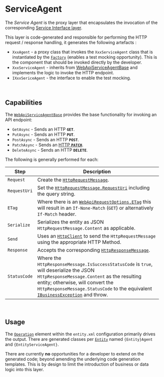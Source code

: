 # ServiceAgent

The *Service Agent* is the proxy layer that encapsulates the invocation of the corresponding [Service Interface layer](./Layer-ServiceInterface.md). 

This layer is code-generated and responsible for performing the HTTP request / response handling, it generates the following artefacts :

- `XxxAgent` - a proxy class that invokes the `XxxServiceAgent` class that is instantiated by the [`Factory`](../src/Beef.Core/Factory.cs) (enables a test mocking opportunity). This is the component that should be invoked directly by the developer.
- `XxxServiceAgent` - inherits from [WebApiServiceAgentBase](../src/Beef.Core/WebApi/WebApiServiceAgentBase.cs) and implements the logic to invoke the HTTP endpoint.
- `IXxxSericeAgent` - the interface to enable the test mocking.

<br>

## Capabilities

The [`WebApiServiceAgentBase`](../src/Beef.Core/WebApi/WebApiServiceAgentBase.cs) provides the base functionality for invoking an API endpoint:

- `GetAsync` - Sends an HTTP **`GET`**.
- `PutAsync` - Sends an HTTP **`PUT`**.
- `PostAsync` - Sends an HTTP **`POST`**.
- `PatchAsync` - Sends an [HTTP **`PATCH`**](./Http-Patch.md).
- `DeleteAsync` - Sends an HTTP **`DELETE`**.

The following is generally performed for each:

Step | Description
-|-
`Request` | Create the [`HttpRequestMessage`](https://docs.microsoft.com/en-us/dotnet/api/system.net.http.httprequestmessage).
`RequestUri` | Set the [`HttpRequestMessage.RequestUri`](https://docs.microsoft.com/en-us/dotnet/api/system.net.http.httprequestmessage.requesturi) including the query string.
`ETag` | Where there is an [`WebApiRequestOptions.ETag`](../src/Beef.Core/WebApi/WebApiRequestOptions.cs) this will result in an `If-None-Match` (`GET`) or alternatively `If-Match` header.
`Serialize` | Serializes the entity as JSON `HttpRequestMessage.Content` as applicable.
`Send` | Uses an [`HttpClient`](https://docs.microsoft.com/en-us/dotnet/api/system.net.http.httpclient) to send the `HttpRequestMessage` using the appropriate HTTP Method.
`Response` | Accepts the corresponding [`HttpResponseMessage`](https://docs.microsoft.com/en-us/dotnet/api/system.net.http.httpresponsemessage).
`StatusCode` | Where the `HttpResponseMessage.IsSuccessStatusCode` is `true`, will deserialize the JSON `HttpResponseMessage.Content` as the resulting entity; otherwise, will convert the `HttpResponseMessage.StatusCode` to the equivalent [`IBusinessException`](../src/Beef.Core/IBusinessException.cs) and throw.

<br/>

## Usage

The [`Operation`](./Entity-Operation-element.md) element within the `entity.xml` configuration primarily drives the output. There are generated classes per [`Entity`](./Entity-Entity-element.md) named `{Entity}Agent` and `{EntityServiceAgent}`.

There are currently **no** opportunities for a developer to extend on the generated code; beyond amending the underlying code generation templates. This is by design to limit the introduction of business or data logic into this layer.